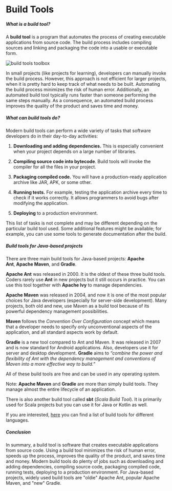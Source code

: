 # Build Tools
##### What is a build tool?

A **build tool** is a program that automates the process of creating executable applications from source code. The build process includes compiling sources and linking and packaging the code into a usable or executable form.

![build tools toolbox](https://ucarecdn.com/4c951427-2fc3-4383-ace8-ac16e3f3a307/)

In small projects (like projects for learning), developers can manually invoke the build process. However, this approach is not efficient for larger projects, when it is pretty hard to keep track of what needs to be built. Automating the build process minimizes the risk of human error. Additionally, an automated build tool typically runs faster than someone performing the same steps manually. As a consequence, an automated build process improves the quality of the product and saves time and money.

##### What can build tools do?

Modern build tools can perform a wide variety of tasks that software developers do in their day-to-day activities:

1. **Downloading and adding dependencies.** This is especially convenient when your project depends on a large number of libraries.
    
2. **Compiling source code into bytecode**. Build tools will invoke the compiler for all the files in your project.
    
3. **Packaging compiled code.** You will have a production-ready application archive like JAR, APK, or some other.
    
4. **Running tests.** For example, testing the application archive every time to check if it works correctly. It allows programmers to avoid bugs after modifying the application.
    
5. **Deploying** to a production environment.
    

This list of tasks is not complete and may be different depending on the particular build tool used. Some additional features might be available; for example, you can use some tools to generate documentation after the build.

##### Build tools for Java-based projects

There are three main build tools for Java-based projects: **Apache Ant**, **Apache Maven**, and **Gradle**.

**Apache Ant** was released in 2000. It is the oldest of these three build tools. Coders rarely use **Ant** in new projects but it still occurs in practice. You can use this tool together with **Apache Ivy** to manage dependencies.

**Apache Maven** was released in 2004, and now it is one of the most popular choices for Java developers (especially for server-side development). Many projects, both old and new, use Maven as a build tool because of its powerful dependency management possibilities.

**Maven** follows the _Convention Over Configuration_ concept which means that a developer needs to specify only unconventional aspects of the application, and all standard aspects work by default.

**Gradle** is a new tool compared to Ant and Maven. It was released in 2007 and is now standard for Android applications. Also, developers use it for server and desktop development. **Gradle** aims to _“combine the power and flexibility of Ant with the dependency management and conventions of Maven into a more effective way to build.”_

All of these build tools are free and can be used in any operating system.

Note: **Apache Maven** and **Gradle** are more than simply build tools. They manage almost the entire lifecycle of an application.

There is also another build tool called **sbt** (_Scala Build Tool_). It is primarily used for Scala projects but you can use it for Java or Kotlin as well.

If you are interested, [here](https://en.wikipedia.org/wiki/List_of_build_automation_software) you can find a list of build tools for different languages.

##### Conclusion

In summary, a build tool is software that creates executable applications from source code. Using a build tool minimizes the risk of human error, speeds up the process, improves the quality of the product, and saves time and money. Modern build tools do plenty of jobs such as downloading and adding dependencies, compiling source code, packaging compiled code, running tests, deploying to a production environment. For Java-based projects, widely used build tools are "oldie" Apache Ant, popular Apache Maven, and "new" Gradle.